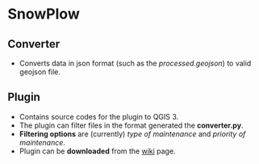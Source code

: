 # SnowPlow

## Converter
- Converts data in json format (such as the *processed.geojson*) to valid geojson file.

## Plugin 
- Contains source codes for the plugin to QGIS 3.
- The plugin can filter files in the format generated the **converter.py**.
- **Filtering options** are (currently) *type of maintenance* and *priority of maintenance*.
- Plugin can be **downloaded** from the [wiki](https://github.com/pixelneo/SnowPlow/wiki) page.
